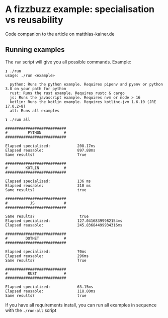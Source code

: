 # A fizzbuzz example: specialisation vs reusability

Code companion to the article on matthias-kainer.de

## Running examples

The `run` script will give you all possible commands. Example:

```
❯ ./run
usage: ./run <example>

  python: Runs the python example. Requires pipenv and pyenv or python 3.8 on your path for python
  rust: Runs the rust example. Requires rustc & cargo
  js: Runs the javascript example. Requires nvm or node > 16
  kotlin: Runs the kotlin example. Requires kotlinc-jvm 1.6.10 (JRE 17.0.2+8)
  all: Runs all examples

❯ ./run all

###########################
#         PYTHON          #
###########################

Elapsed specialized:            208.17ms
Elapsed reusable:               897.88ms
Same results?                   True

###########################
#        KOTLIN           #
###########################

Elapsed specialized:            136 ms
Elapsed reusable:               310 ms
Same results?                   true

###########################
#          JS             #
###########################

Same results?                    true
Elapsed specialized:            127.04168399982154ms
Elapsed reusable:               245.83684499934316ms

###########################
#        DOTNET           #
###########################

Elapsed specialized:            70ms
Elapsed reusable:               296ms
Same results?                   True

###########################
#         RUST            #
###########################

Elapsed specialized:            63.15ms
Elapsed reusable:               118.80ms
Same results?                   true
```

If you have all requirements install, you can run all examples in sequence with the `./run-all` script